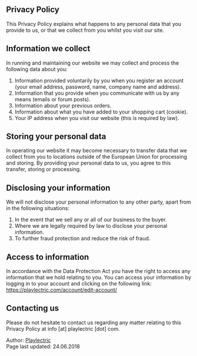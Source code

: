 Privacy Policy
--------------

This Privacy Policy explains what happens to any personal data that you provide to us, or that we collect from you whilst you visit our site.

Information we collect
----------------------

In running and maintaining our website we may collect and process the following data about you:

1. Information provided voluntarily by you when you register an account (your email address, password, name, company name and address).
2. Information that you provide when you communicate with us by any means (emails or forum posts).
3. Information about your previous orders.
4. Information about what you have added to your shopping cart (cookie).
5. Your IP address when you visit our website (this is required by law).

Storing your personal data
--------------------------

In operating our website it may become necessary to transfer data that we collect from you to locations outside of the European Union for processing and storing. By providing your personal data to us, you agree to this transfer, storing or processing.

Disclosing your information
---------------------------

We will not disclose your personal information to any other party, apart from in the following situations:

1. In the event that we sell any or all of our business to the buyer.
2. Where we are legally required by law to disclose your personal information.
3. To further fraud protection and reduce the risk of fraud.

Access to information
---------------------

In accordance with the Data Protection Act you have the right to access any information that we hold relating to you. You can access your information by logging in to your account and clicking on the following link:  
https://playlectric.com/account/edit-account/

Contacting us
-------------

Please do not hesitate to contact us regarding any matter relating to this Privacy Policy at info \[at\] playlectric \[dot\] com.

Author: [Playlectric](http://plus.google.com/b/103860925340944119582)  
Page last updated: 24.06.2018